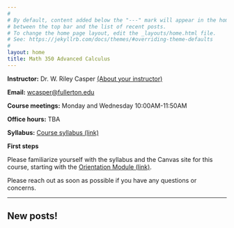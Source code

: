 ```yaml
---
#
# By default, content added below the "---" mark will appear in the home page
# between the top bar and the list of recent posts.
# To change the home page layout, edit the _layouts/home.html file.
# See: https://jekyllrb.com/docs/themes/#overriding-theme-defaults
#
layout: home
title: Math 350 Advanced Calculus
---
```


**Instructor:** Dr. W. Riley Casper [(About your instructor)](instructor)

**Email:** wcasper@fullerton.edu

**Course meetings:** Monday and Wednesday 10:00AM-11:50AM

**Office hours:** TBA

**Syllabus:** <a target="_parent" href="extras/syllabus.html">Course syllabus (link)</a>

**First steps**

Please familiarize yourself with the syllabus and the Canvas site for this course, starting with the [Orientation Module (link)](https://csufullerton.instructure.com/courses/3457313/modules/9061521).

Please reach out as soon as possible if you have any questions or concerns.

***

## New posts!

